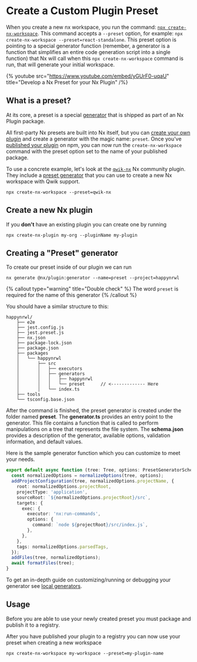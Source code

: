 # Create a Custom Plugin Preset

When you create a new nx workspace, you run the command: [`npx create-nx-workspace`](/packages/nx/documents/create-nx-workspace).
This command accepts a `--preset` option, for example: `npx create-nx-workspace --preset=react-standalone`.
This preset option is pointing to a special generator function (remember, a generator is a function that simplifies an entire code generation script into a single function) that Nx will call when this `npx create-nx-workspace` command is run, that will generate your initial workspace.

{% youtube
src="https://www.youtube.com/embed/yGUrF0-uqaU"
title="Develop a Nx Preset for your Nx Plugin"
/%}

## What is a preset?

At its core, a preset is a special [generator](/core-features/plugin-features/use-code-generators) that is shipped as part of an Nx Plugin package.

All first-party Nx presets are built into Nx itself, but you can [create your own plugin](/extending-nx/intro/getting-started) and create a generator with the magic name: `preset`. Once you've [published your plugin](/extending-nx/tutorials/publish-plugin) on npm, you can now run the `create-nx-workspace` command with the preset option set to the name of your published package.

To use a concrete example, let's look at the [`qwik-nx`](https://www.npmjs.com/package/qwik-nx) Nx community plugin. They include a [preset generator](https://github.com/qwikifiers/qwik-nx/tree/main/packages/qwik-nx/src/generators/preset) that you can use to create a new Nx workspace with Qwik support.

```shell
npx create-nx-workspace --preset=qwik-nx
```

## Create a new Nx plugin

If you **don't** have an existing plugin you can create one by running

```shell
npx create-nx-plugin my-org --pluginName my-plugin
```

## Creating a "Preset" generator

To create our preset inside of our plugin we can run

```shell
nx generate @nx/plugin:generator --name=preset --project=happynrwl
```

{% callout type="warning" title="Double check" %}
The word `preset` is required for the name of this generator
{% /callout %}

You should have a similar structure to this:

```text
happynrwl/
	├── e2e
	├── jest.config.js
	├── jest.preset.js
	├── nx.json
	├── package-lock.json
	├── package.json
	├── packages
	│   └── happynrwl
	│       ├── src
	│       │   ├── executors
	│       │   ├── generators
	│       │   │   ├── happynrwl
	│       │   │   └── preset 		// <------------- Here
	│       │   └── index.ts
	├── tools
	└── tsconfig.base.json
```

After the command is finished, the preset generator is created under the folder named **preset**.
The **generator.ts** provides an entry point to the generator. This file contains a function that is called to perform manipulations on a tree that represents the file system. The **schema.json** provides a description of the generator, available options, validation information, and default values.

Here is the sample generator function which you can customize to meet your needs.

```typescript
export default async function (tree: Tree, options: PresetGeneratorSchema) {
  const normalizedOptions = normalizeOptions(tree, options);
  addProjectConfiguration(tree, normalizedOptions.projectName, {
    root: normalizedOptions.projectRoot,
    projectType: 'application',
    sourceRoot: `${normalizedOptions.projectRoot}/src`,
    targets: {
      exec: {
        executor: 'nx:run-commands',
        options: {
          command: `node ${projectRoot}/src/index.js`,
        },
      },
    },
    tags: normalizedOptions.parsedTags,
  });
  addFiles(tree, normalizedOptions);
  await formatFiles(tree);
}
```

To get an in-depth guide on customizing/running or debugging your generator see [local generators](/extending-nx/recipes/local-generators).

## Usage

Before you are able to use your newly created preset you must package and publish it to a registry.

After you have published your plugin to a registry you can now use your preset when creating a new workspace

```shell
npx create-nx-workspace my-workspace --preset=my-plugin-name
```

